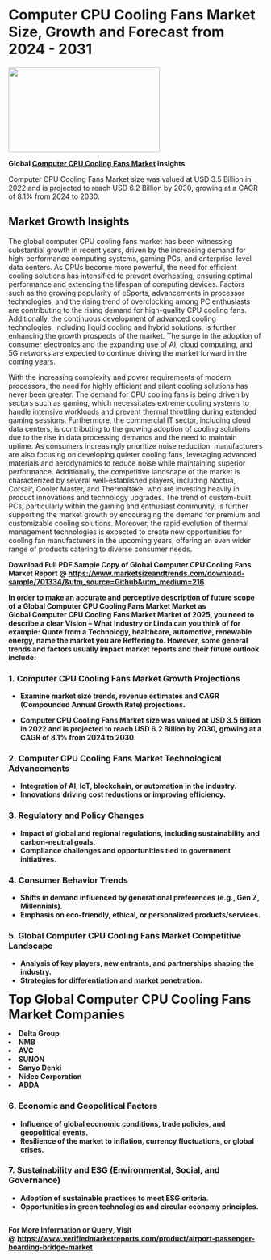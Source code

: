 <H1>Computer CPU Cooling Fans Market Size, Growth and Forecast from 2024 - 2031</H1><img class="aligncenter size-medium wp-image-584254" src="https://thirdeyenews.in/wp-content/uploads/2024/09/Global-Market-Research-300x168.jpeg" alt="" width="300" height="168" /><p><strong>Global&nbsp;<a href="https://www.marketsizeandtrends.com/download-sample/701334/&amp;utm_source=Github&utm_medium=216">Computer CPU Cooling Fans Market</a> Insights</strong></p><p>Computer CPU Cooling Fans Market size was valued at USD 3.5 Billion in 2022 and is projected to reach USD 6.2 Billion by 2030, growing at a CAGR of 8.1% from 2024 to 2030.</p><p><h2>Market Growth Insights</h2> <p>The global computer CPU cooling fans market has been witnessing substantial growth in recent years, driven by the increasing demand for high-performance computing systems, gaming PCs, and enterprise-level data centers. As CPUs become more powerful, the need for efficient cooling solutions has intensified to prevent overheating, ensuring optimal performance and extending the lifespan of computing devices. Factors such as the growing popularity of eSports, advancements in processor technologies, and the rising trend of overclocking among PC enthusiasts are contributing to the rising demand for high-quality CPU cooling fans. Additionally, the continuous development of advanced cooling technologies, including liquid cooling and hybrid solutions, is further enhancing the growth prospects of the market. The surge in the adoption of consumer electronics and the expanding use of AI, cloud computing, and 5G networks are expected to continue driving the market forward in the coming years.</p> <p><strong></strong></p> <p>With the increasing complexity and power requirements of modern processors, the need for highly efficient and silent cooling solutions has never been greater. The demand for CPU cooling fans is being driven by sectors such as gaming, which necessitates extreme cooling systems to handle intensive workloads and prevent thermal throttling during extended gaming sessions. Furthermore, the commercial IT sector, including cloud data centers, is contributing to the growing adoption of cooling solutions due to the rise in data processing demands and the need to maintain uptime. As consumers increasingly prioritize noise reduction, manufacturers are also focusing on developing quieter cooling fans, leveraging advanced materials and aerodynamics to reduce noise while maintaining superior performance. Additionally, the competitive landscape of the market is characterized by several well-established players, including Noctua, Corsair, Cooler Master, and Thermaltake, who are investing heavily in product innovations and technology upgrades. The trend of custom-built PCs, particularly within the gaming and enthusiast community, is further supporting the market growth by encouraging the demand for premium and customizable cooling solutions. Moreover, the rapid evolution of thermal management technologies is expected to create new opportunities for cooling fan manufacturers in the upcoming years, offering an even wider range of products catering to diverse consumer needs.</p> <p><strong></p><p><span class=""><strong>Download Full PDF Sample Copy of Global Computer CPU Cooling Fans Market Report</strong> @ <a href="https://www.marketsizeandtrends.com/download-sample/701334/&amp;utm_source=Github&utm_medium=216" target="_blank">https://www.marketsizeandtrends.com/download-sample/701334/&amp;utm_source=Github&utm_medium=216</a></span></p><p>In order to make an accurate and perceptive description of future scope of a Global&nbsp;Computer CPU Cooling Fans Market Market as Global&nbsp;Computer CPU Cooling Fans Market Market of 2025, you need to describe a clear Vision &ndash; What Industry or Linda can you think of for example: Quote from a Technology, healthcare, automotive, renewable energy, name the market you are Reffering to. However, some general trends and factors usually impact market reports and their future outlook include:</p><h3>1.&nbsp;<strong>Computer CPU Cooling Fans Market Growth Projections</strong></h3><ul><li>Examine market size trends, revenue estimates and CAGR (Compounded Annual Growth Rate) projections.</li><li><p>Computer CPU Cooling Fans Market size was valued at USD 3.5 Billion in 2022 and is projected to reach USD 6.2 Billion by 2030, growing at a CAGR of 8.1% from 2024 to 2030.</p></li></ul><h3>2.&nbsp;<strong>Computer CPU Cooling Fans Market Technological Advancements</strong></h3><ul><li>Integration of AI, IoT, blockchain, or automation in the industry.</li><li>Innovations driving cost reductions or improving efficiency.</li></ul><h3>3.&nbsp;<strong>Regulatory and Policy Changes</strong></h3><ul><li>Impact of global and regional regulations, including sustainability and carbon-neutral goals.</li><li>Compliance challenges and opportunities tied to government initiatives.</li></ul><h3>4.&nbsp;<strong>Consumer Behavior Trends</strong></h3><ul><li>Shifts in demand influenced by generational preferences (e.g., Gen Z, Millennials).</li><li>Emphasis on eco-friendly, ethical, or personalized products/services.</li></ul><h3>5.&nbsp;<strong>Global Computer CPU Cooling Fans Market Competitive Landscape</strong></h3><ul><li>Analysis of key players, new entrants, and partnerships shaping the industry.</li><li>Strategies for differentiation and market penetration.</li></ul><p data-pm-slice="1 1 []"><span style="color: inherit; font-family: inherit; font-size: 25px;">Top Global Computer CPU Cooling Fans Market Companies</span></p><div class="" data-test-id=""><p><li>Delta Group</li><li> NMB</li><li> AVC</li><li> SUNON</li><li> Sanyo Denki</li><li> Nidec Corporation</li><li> ADDA</li></p></div><h3>6.&nbsp;<strong>Economic and Geopolitical Factors</strong></h3><ul><li>Influence of global economic conditions, trade policies, and geopolitical events.</li><li>Resilience of the market to inflation, currency fluctuations, or global crises.</li></ul><h3>7.&nbsp;<strong>Sustainability and ESG (Environmental, Social, and Governance)</strong></h3><ul><li>Adoption of sustainable practices to meet ESG criteria.</li><li>Opportunities in green technologies and circular economy principles.</li></ul><h2><strong style="font-size: 14px;">For More Information or Query, Visit @&nbsp;</strong><a style="background-color: #ffffff; font-size: 14px;" href="https://www.marketsizeandtrends.com/report/computer-cpu-cooling-fans-market/" target="_blank">https://www.verifiedmarketreports.com/product/airport-passenger-boarding-bridge-market</a></h2>
